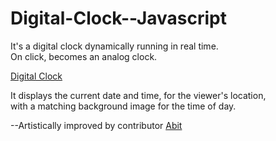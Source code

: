 # Digital-Clock--Javascript

It's a digital clock dynamically running in real time. <br /> 
On click, becomes an analog clock. <br/>

<a href="https://digital-clock--javascript.pages.dev/">Digital Clock</a>

It displays the current date and time, for the viewer's location, <br />
with a matching background image for the time of day.

--Artistically improved by contributor <a href="https://github.com/abitsalihu">Abit</a> <br />

